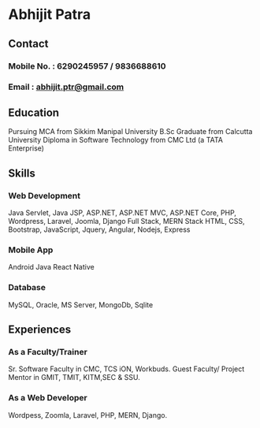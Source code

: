 # Abhijit Patra

## Contact

### Mobile No. : 6290245957 / 9836688610
### Email : abhijit.ptr@gmail.com

## Education

Pursuing MCA from Sikkim Manipal University 
B.Sc Graduate from Calcutta University
Diploma in Software Technology from CMC Ltd (a TATA Enterprise)

## Skills

### Web Development

Java Servlet, Java JSP, 
ASP.NET, ASP.NET MVC, ASP.NET Core, 
PHP, Wordpress, Laravel, Joomla,
Django
Full Stack, MERN Stack
HTML, CSS, Bootstrap,
JavaScript, Jquery, Angular, Nodejs, Express

### Mobile App
Android Java
React Native

### Database
MySQL, Oracle, MS Server, MongoDb, Sqlite

## Experiences

### As a Faculty/Trainer
Sr. Software Faculty in CMC, TCS iON, Workbuds.
Guest Faculty/ Project Mentor in GMIT, TMIT, KITM,SEC & SSU.

### As a Web Developer
Wordpess, Zoomla, Laravel, PHP, MERN, Django. 
